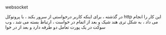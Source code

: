 websocket

در گذشته ، برای اینکه کاربر درخواستی از سرور بکند ، با پروتوکل http این کار را انجام می داد ، به شکل تری هند شیک و بعد از اتمام در خواست ، ارتباط بسته می شد ، وب سوکت در یک پورت تعامل دو طرفه دارد و بعد از در خوا 
